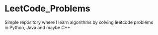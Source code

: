 # LeetCode_Problems
Simple repository where I learn algorithms by solving leetcode problems  
in Python, Java and maybe C++
